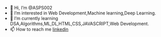 - 👋 Hi, I’m @ASPS002
- 👀 I’m interested in Web Development,Machine learning,Deep Learning.
- 🌱 I’m currently learning DSA,Algorithms,ML,DL,HTML,CSS,JAVASCRIPT,Web Development.
- 📫 How to reach me [linkedin](https://www.linkedin.com/in/ujjwal-srivastava-b6921b19b/)

<!---
ASPS002/ASPS002 is a ✨ special ✨ repository because its `README.md` (this file) appears on your GitHub profile.
You can click the Preview link to take a look at your changes.
--->
